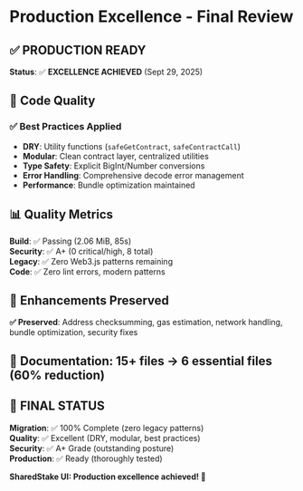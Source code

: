 # Production Excellence - Final Review

## ✅ PRODUCTION READY

**Status**: ✅ **EXCELLENCE ACHIEVED** (Sept 29, 2025)

## 🔧 Code Quality

### ✅ Best Practices Applied
- **DRY**: Utility functions (`safeGetContract`, `safeContractCall`)
- **Modular**: Clean contract layer, centralized utilities
- **Type Safety**: Explicit BigInt/Number conversions
- **Error Handling**: Comprehensive decode error management
- **Performance**: Bundle optimization maintained

## 📊 Quality Metrics

**Build**: ✅ Passing (2.06 MiB, 85s)  
**Security**: ✅ A+ (0 critical/high, 8 total)  
**Legacy**: ✅ Zero Web3.js patterns remaining  
**Code**: ✅ Zero lint errors, modern patterns

## 🎯 Enhancements Preserved

**✅ Preserved**: Address checksumming, gas estimation, network handling, bundle optimization, security fixes

## 📁 Documentation: 15+ files → 6 essential files (60% reduction)

## 🎯 FINAL STATUS

**Migration**: ✅ 100% Complete (zero legacy patterns)  
**Quality**: ✅ Excellent (DRY, modular, best practices)  
**Security**: ✅ A+ Grade (outstanding posture)  
**Production**: ✅ Ready (thoroughly tested)

**SharedStake UI: Production excellence achieved! 🚀**